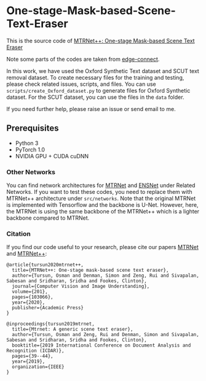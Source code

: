# One-stage-Mask-based-Scene-Text-Eraser
This is the source code of [MTRNet++: One-stage Mask-based Scene Text Eraser](https://arxiv.org/abs/1912.07183)

Note some parts of the codes are taken from [edge-connect](https://github.com/knazeri/edge-connect).

In this work, we have used the Oxford Synthetic Text dataset and SCUT text removal dataset. To create necessary files for the training and testing, please check related issues, scripts, and files. You can use ```scripts/create_Oxford_dataset.py``` to generate files for Oxford Synthetic dataset. For the SCUT dataset, you can use the files in the ```data``` folder. 

If you need further help, please raise an issue or send email to me. 

## Prerequisites
- Python 3
- PyTorch 1.0
- NVIDIA GPU + CUDA cuDNN

### Other Networks
You can find network architectures for [MTRNet](https://arxiv.org/abs/1903.04092) and [ENSNet](https://arxiv.org/abs/1812.00723) under Related Networks. If you want to test these codes, you need to replace them with MTRNet++ architecture under `src/networks`. Note that the original MTRNet is implemented with Tensorflow and the backbone is U-Net. However, here, the MTRNet is using the same backbone of the MTRNet++ which is a lighter backbone compared to MTRNet.

### Citation

If you find our code useful to your research, please cite our papers [MTRNet](https://arxiv.org/abs/1903.04092) and [MTRNet++](https://arxiv.org/abs/1912.07183): 

```
@article{tursun2020mtrnet++,
  title={MTRNet++: One-stage mask-based scene text eraser},
  author={Tursun, Osman and Denman, Simon and Zeng, Rui and Sivapalan, Sabesan and Sridharan, Sridha and Fookes, Clinton},
  journal={Computer Vision and Image Understanding},
  volume={201},
  pages={103066},
  year={2020},
  publisher={Academic Press}
}
```

```
@inproceedings{tursun2019mtrnet,
  title={Mtrnet: A generic scene text eraser},
  author={Tursun, Osman and Zeng, Rui and Denman, Simon and Sivapalan, Sabesan and Sridharan, Sridha and Fookes, Clinton},
  booktitle={2019 International Conference on Document Analysis and Recognition (ICDAR)},
  pages={39--44},
  year={2019},
  organization={IEEE}
}
```

